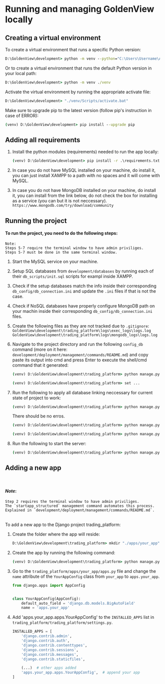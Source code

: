 # Running and managing GoldenView locally

## **Creating a virtual environment**

To create a virtual environment that runs a specific Python version:

```cmd
D:\GoldenView\development> python -m venv --python="C:\Users\Username\AppData\Local\Programs\Python\Python311\python.exe" ./venv
```

Or to create a virtual environment that runs the default Python version in your local path:
```cmd
D:\GoldenView\development> python -m venv ./venv
```


Activate the virtual environment by running the appropriate activate file:
```cmd
D:\GoldenView\development> "./venv/Scripts/activate.bat"
```


Make sure to upgrade pip to the latest version (follow pip's instruction in case of ERROR):
```cmd
(venv) D:\GoldenView\development> pip install --upgrade pip
```

## **Adding all requirements**

1. Install the python modules (requirements) needed to run the app locally:

    ```cmd
    (venv) D:\GoldenView\development> pip install -r .\requirements.txt
    ```

2. In case you do not have MySQL installed on your machine, do install it,
you can just install XAMPP to a path with no spaces and it will come with
MySQL.

3. In case you do not have MongoDB installed on your machine, do install it,
you can install from the link below, do not check the box for installing
as a service (you can but it is not neccessary).<br/>
`https://www.mongodb.com/try/download/community`


## **Running the project**

#### **To run the project, you need to do the following steps:**
    Note:
    Steps 5-7 require the terminal window to have admin priviliges.
    Steps 5-7 must be done in the same terminal window.


1. Start the MySQL service on your machine.

2. Setup SQL databases from `development/databases` by running each of their `db_scripts/init.sql` scripts for exampl inside XAMPP.

3. Check if the setup databases match the info inside their corresponding `db_config/db_connection.ini` and update the `.ini` files if that is not the case.

4. Check if NoSQL databases have properly configure MongoDB path on your machin inside their corresponding `db_config/db_connection.ini` files.

5. Create the following files as they are not tracked due to `.gitignore`:
    <br/>
    `GoldenView\development\trading_platform\logs\exec_logs\logs.log`
    `GoldenView\development\trading_platform\logs\mongodb_logs\logs.log`

6. Navigate to the project directory and run the following `config_db` command (more on it here: `development/deployment/management/commands/README.md`) and copy paste its output into cmd and press Enter to execute the shell/cmd command that it generated:
    ```cmd
    (venv) D:\GoldenView\development\trading_platform> python manage.py config_db
    ```

    ```cmd
    (venv) D:\GoldenView\development\trading_platform> set ...
    ```

7. Run the following to apply all database linking neccessary for current state of project to work:
    ```cmd
    (venv) D:\GoldenView\development\trading_platform> python manage.py showmigrations
    ```

    There should be no erros.

    ```cmd
    (venv) D:\GoldenView\development\trading_platform> python manage.py makemigrations
    ```

    ```cmd
    (venv) D:\GoldenView\development\trading_platform> python manage.py migrate
    ```

8. Run the following to start the server:
    ```cmd
    (venv) D:\GoldenView\development\trading_platform> python manage.py runserver
    ```


## **Adding a new app**

<br/>

#### ***Note***:
    Step 2 requires the terminal window to have admin priviliges.
    The `startapp_structured` management command automates this process.
    Explained in `development/deployment/management/commands/README.md`.

<br/>
To add a new app to the Django project trading_platform:

1. Create the folder where the app will reside:
    ```cmd
    D:\GoldenView\development\trading_platform> mkdir "./apps/your_app"
    ```

2. Create the app by running the following command:
    ```cmd
    (venv) D:\GoldenView\development\trading_platform> python manage.py startapp your_app apps/your_app
    ```

3. Go to the `trading_platform/apps/your_app/apps.py` file and change the `name` attribute of the `YourAppConfig` class from `your_app` to `apps.your_app`.

    ```py
    from django.apps import AppConfig


    class YourAppConfig(AppConfig):
        default_auto_field = 'django.db.models.BigAutoField'
        name = 'apps.your_app'

    ```

4. Add 'apps.your_app.apps.YourAppConfig' to the `INSTALLED_APPS` list in `trading_platform/trading_platform/settings.py`.

    ```py
    INSTALLED_APPS = [
        'django.contrib.admin',
        'django.contrib.auth',
        'django.contrib.contenttypes',
        'django.contrib.sessions',
        'django.contrib.messages',
        'django.contrib.staticfiles',

        (...)  # other apps added
        'apps.your_app.apps.YourAppConfig',  # append your app
    ]
    ```
